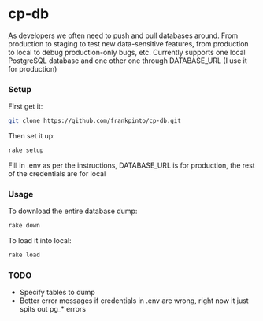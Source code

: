 # cp-db
As developers we often need to push and pull databases around. From production to staging to test new data-sensitive features, from production to local to debug production-only bugs, etc. Currently supports one local PostgreSQL database and one other one through DATABASE_URL (I use it for production)


### Setup
First get it:

```sh
git clone https://github.com/frankpinto/cp-db.git
```

Then set it up:

```sh
rake setup
```

Fill in .env as per the instructions, DATABASE_URL is for production, the rest of the credentials are for local


### Usage
To download the entire database dump:

```sh
rake down
```

To load it into local:

```sh
rake load
```

### TODO

* Specify tables to dump
* Better error messages if credentials in .env are wrong, right now it just
  spits out pg_* errors
